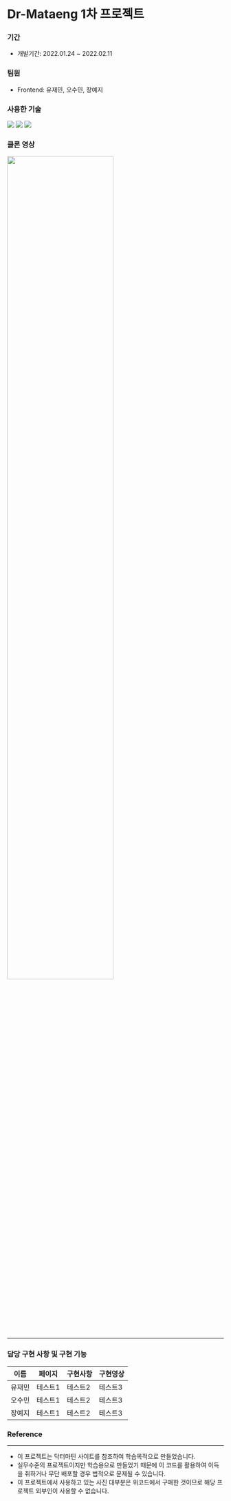 # Dr-Mataeng 1차 프로젝트


### 기간
- 개발기간: 2022.01.24 ~ 2022.02.11

### 팀원

- Frontend: 유재민, 오수민, 장예지

### 사용한 기술
<img src="https://img.shields.io/badge/react-61DAFB?style=flat&logo=react&logoColor=white"> <img src="https://img.shields.io/badge/Scss-pink?style=flat&logo=Sass&logoColor=white"/> 
<img src="https://img.shields.io/badge/Github-black?style=flat&logo=github&logoColor=white"/>


### 클론 영상
<img width="70%" src="https://user-images.githubusercontent.com/67303977/153739505-684946cf-6f8c-417f-9512-84b2f793486c.gif"/>


----
### 담당 구현 사항 및 구현 기능

이름|페이지 |구현사항|구현영상|
|------|---|---|---|
|유재민|테스트1|테스트2|테스트3|
|오수민|테스트1|테스트2|테스트3|
|장예지|테스트1|테스트2|테스트3|


### Reference
-----
- 이 프로젝트는 닥터마틴 사이트를 참조하여 학습목적으로 만들었습니다.
- 실무수준의 프로젝트이지만 학습용으로 만들었기 때문에 이 코드를 활용하여 이득을 취하거나 무단 배포할 경우 법적으로 문제될 수 있습니다.
- 이 프로젝트에서 사용하고 있는 사진 대부분은 위코드에서 구매한 것이므로 해당 프로젝트 외부인이 사용할 수 없습니다.

